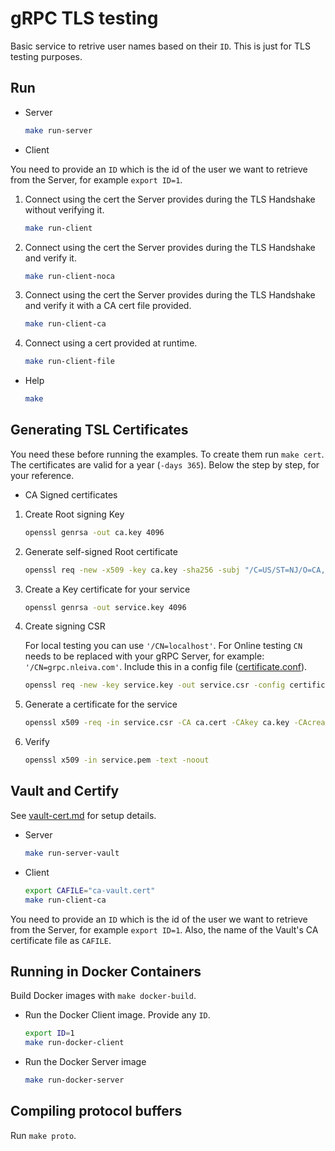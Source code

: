 # gRPC TLS testing

Basic service to retrive user names based on their `ID`. This is just for TLS testing purposes.

## Run

- Server

    ```bash
    make run-server
    ```

- Client

You need to provide an `ID` which is the id of the user we want to retrieve from the Server, for example `export ID=1`.

1. Connect using the cert the Server provides during the TLS Handshake without verifying it.

    ```bash
    make run-client
    ```

2. Connect using the cert the Server provides during the TLS Handshake and verify it.

    ```bash
    make run-client-noca
    ```

3. Connect using the cert the Server provides during the TLS Handshake and verify it with a CA cert file provided.

    ```bash
    make run-client-ca
    ```

4. Connect using a cert provided at runtime.

    ```bash
    make run-client-file
    ```

- Help

    ```bash
    make
    ```

## Generating TSL Certificates

You need these before running the examples. To create them run `make cert`. The certificates are valid for a year (`-days 365`). Below the step by step, for your reference.

- CA Signed certificates

1. Create Root signing Key

    ```bash
    openssl genrsa -out ca.key 4096
    ```

2. Generate self-signed Root certificate

    ```bash
    openssl req -new -x509 -key ca.key -sha256 -subj "/C=US/ST=NJ/O=CA, Inc." -days 365 -out ca.cert
    ```

3. Create a Key certificate for your service

    ```bash
    openssl genrsa -out service.key 4096
    ```

4. Create signing CSR

    For local testing you can use `'/CN=localhost'`. For Online testing `CN` needs to be replaced with your gRPC Server, for example: `'/CN=grpc.nleiva.com'`. Include this in a config file ([certificate.conf](certificate.conf)).

    ```bash
    openssl req -new -key service.key -out service.csr -config certificate.conf
    ```

5. Generate a certificate for the service

    ```bash
    openssl x509 -req -in service.csr -CA ca.cert -CAkey ca.key -CAcreateserial -out service.pem -days 365 -sha256 -extfile certificate.conf -extensions req_ext
    ```

6. Verify

    ```bash
    openssl x509 -in service.pem -text -noout
    ```

## Vault and Certify

See [vault-cert.md](vault-cert.md) for setup details.

- Server

    ```bash
    make run-server-vault
    ```

- Client

    ```bash
    export CAFILE="ca-vault.cert"
    make run-client-ca
    ```

You need to provide an `ID` which is the id of the user we want to retrieve from the Server, for example `export ID=1`. Also, the name of the Vault's CA certificate file as `CAFILE`.

## Running in Docker Containers

Build Docker images with `make docker-build`.

- Run the Docker Client image. Provide any `ID`.

    ```bash
    export ID=1
    make run-docker-client
    ```

- Run the Docker Server image

    ```bash
    make run-docker-server
    ```

## Compiling protocol buffers

Run `make proto`.
